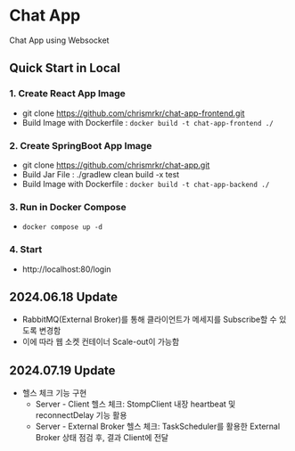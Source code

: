 # Chat App
Chat App using Websocket

## Quick Start in Local

### 1. Create React App Image
+ git clone https://github.com/chrismrkr/chat-app-frontend.git
+ Build Image with Dockerfile : ```docker build -t chat-app-frontend ./```

### 2. Create SpringBoot App Image
+ git clone https://github.com/chrismrkr/chat-app.git
+ Build Jar File : ./gradlew clean build -x test 
+ Build Image with Dockerfile : ```docker build -t chat-app-backend ./```

### 3. Run in Docker Compose
+ ```docker compose up -d```

### 4. Start
+ http://localhost:80/login

## 2024.06.18 Update
+ RabbitMQ(External Broker)를 통해 클라이언트가 메세지를 Subscribe할 수 있도록 변경함
+ 이에 따라 웹 소켓 컨테이너 Scale-out이 가능함

## 2024.07.19 Update
+ 헬스 체크 기능 구현
  + Server - Client 헬스 체크: StompClient 내장 heartbeat 및 reconnectDelay 기능 활용
  + Server - External Broker 헬스 체크: TaskScheduler를 활용한 External Broker 상태 점검 후, 결과 Client에 전달

